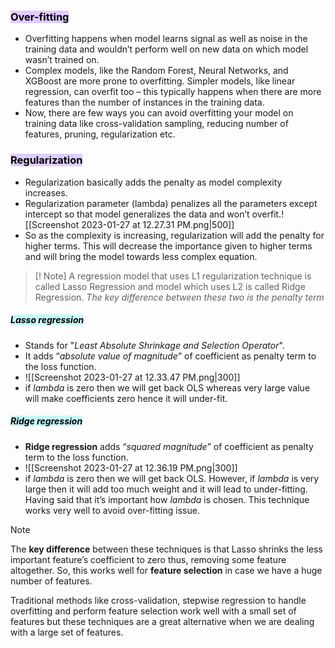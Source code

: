 ### <mark style="background: #D2B3FFA6;">Over-fitting</mark>
- Overfitting happens when model learns signal as well as noise in the training data and wouldn’t perform well on new data on which model wasn’t trained on.
- Complex models, like the Random Forest, Neural Networks, and XGBoost are more prone to overfitting. Simpler models, like linear regression, can overfit too – this typically happens when there are more features than the number of instances in the training data.
- Now, there are few ways you can avoid overfitting your model on training data like cross-validation sampling, reducing number of features, pruning, regularization etc.

### <mark style="background: #D2B3FFA6;">Regularization</mark>
- Regularization basically adds the penalty as model complexity increases.
- Regularization parameter (lambda) penalizes all the parameters except intercept so that model generalizes the data and won’t overfit.![[Screenshot 2023-01-27 at 12.27.31 PM.png|500]]
- So as the complexity is increasing, regularization will add the penalty for higher terms. This will decrease the importance given to higher terms and will bring the model towards less complex equation.

>[! Note]
>A regression model that uses L1 regularization technique is called Lasso Regression and model which uses L2 is called Ridge Regression.
>_The key difference between these two is the penalty term_

##### **<mark style="background: #ABF7F7A6;">Lasso regression</mark>**
- Stands for "_Least Absolute Shrinkage and Selection Operator_".
- It adds “_absolute value of magnitude_” of coefficient as penalty term to the loss function.
- ![[Screenshot 2023-01-27 at 12.33.47 PM.png|300]]
- if _lambda_ is zero then we will get back OLS whereas very large value will make coefficients zero hence it will under-fit.

##### **<mark style="background: #ABF7F7A6;">Ridge regression</mark>**
- **Ridge regression** adds “_squared magnitude_” of coefficient as penalty term to the loss function.
- ![[Screenshot 2023-01-27 at 12.36.19 PM.png|300]]
- if _lambda_ is zero then we will get back OLS. However, if _lambda_ is very large then it will add too much weight and it will lead to under-fitting. Having said that it’s important how _lambda_ is chosen. This technique works very well to avoid over-fitting issue.

>[!Note]
>The **key difference** between these techniques is that Lasso shrinks the less important feature’s coefficient to zero thus, removing some feature altogether. So, this works well for **feature selection** in case we have a huge number of features.

Traditional methods like cross-validation, stepwise regression to handle overfitting and perform feature selection work well with a small set of features but these techniques are a great alternative when we are dealing with a large set of features.